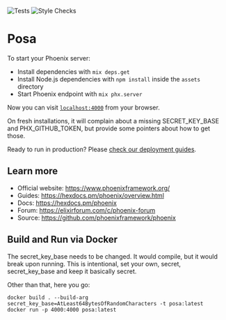 ![Tests](https://github.com/Kagemaru/posa/workflows/Elixir%20Tests/badge.svg?branch=master)
![Style Checks](https://github.com/Kagemaru/posa/workflows/Elixir%20Style%20Checks/badge.svg?branch=master)

# Posa

To start your Phoenix server:

  * Install dependencies with `mix deps.get`
  * Install Node.js dependencies with `npm install` inside the `assets` directory
  * Start Phoenix endpoint with `mix phx.server`

Now you can visit [`localhost:4000`](http://localhost:4000) from your browser.

On fresh installations, it will complain about a missing SECRET_KEY_BASE and
PHX_GITHUB_TOKEN, but provide some pointers about how to get those.

Ready to run in production? Please [check our deployment guides](https://hexdocs.pm/phoenix/deployment.html).

## Learn more

  * Official website: https://www.phoenixframework.org/
  * Guides: https://hexdocs.pm/phoenix/overview.html
  * Docs: https://hexdocs.pm/phoenix
  * Forum: https://elixirforum.com/c/phoenix-forum
  * Source: https://github.com/phoenixframework/phoenix

## Build and Run via Docker

The secret_key_base needs to be changed. It would compile, but it would break
upon running. This is intentional, set your own, secret, secret_key_base and
keep it basically secret.

Other than that, here you go:

	docker build . --build-arg secret_key_base=AtLeast64BytesOfRandomCharacters -t posa:latest
	docker run -p 4000:4000 posa:latest
